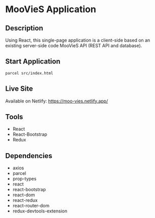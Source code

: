 # MooVieS Application

## Description

Using React, this single-page application is a client-side based on an existing server-side code MooVieS API (REST API and database).

## Start Application
`parcel src/index.html`

## Live Site
Available on Netlify: https://moo-vies.netlify.app/

## Tools

- React
- React-Bootstrap
- Redux

## Dependencies

- axios
- parcel
- prop-types
- react
- react-bootstrap
- react-dom
- react-redux
- react-router-dom
- redux-devtools-extension




 
